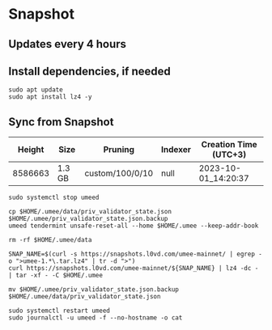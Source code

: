 # Snapshot

## Updates every 4 hours

## Install dependencies, if needed
```
sudo apt update
sudo apt install lz4 -y
```

## Sync from Snapshot  
| Height  | Size | Pruning | Indexer | Creation Time (UTC+3) |
| --------- | --------- | --------- | --------- | --------- |
| 8586663  | 1.3 GB  | custom/100/0/10 | null | 2023-10-01_14:20:37 |

```
sudo systemctl stop umeed

cp $HOME/.umee/data/priv_validator_state.json $HOME/.umee/priv_validator_state.json.backup
umeed tendermint unsafe-reset-all --home $HOME/.umee --keep-addr-book

rm -rf $HOME/.umee/data 

SNAP_NAME=$(curl -s https://snapshots.l0vd.com/umee-mainnet/ | egrep -o ">umee-1.*\.tar.lz4" | tr -d ">")
curl https://snapshots.l0vd.com/umee-mainnet/${SNAP_NAME} | lz4 -dc - | tar -xf - -C $HOME/.umee

mv $HOME/.umee/priv_validator_state.json.backup $HOME/.umee/data/priv_validator_state.json

sudo systemctl restart umeed
sudo journalctl -u umeed -f --no-hostname -o cat